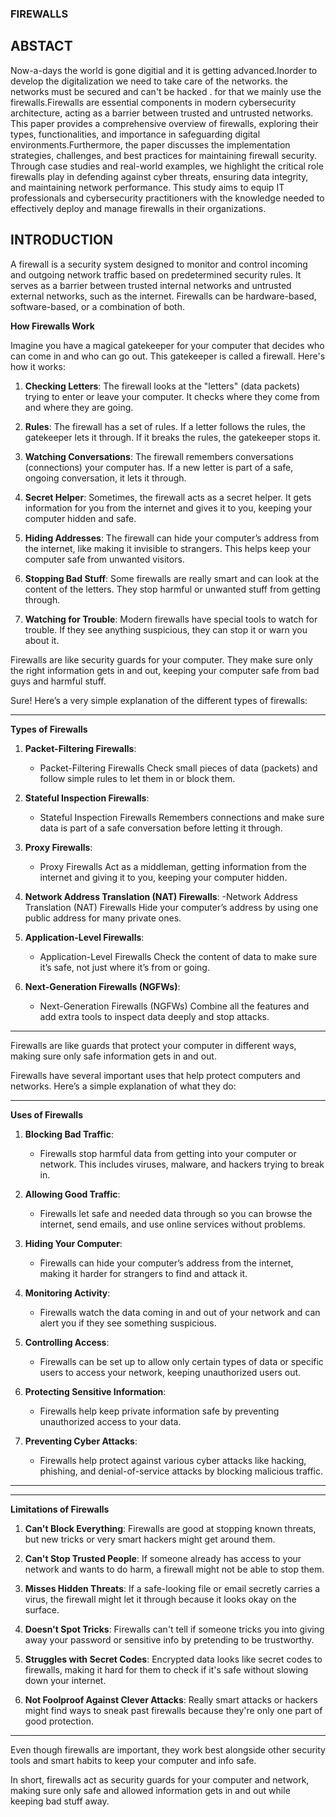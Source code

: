 ### FIREWALLS

## ABSTACT
  Now-a-days the world is gone digitial and it is getting advanced.Inorder to develop the digitalization we need to take care of the networks. the networks must be secured and can't be hacked . for that we mainly use the firewalls.Firewalls are essential components in modern cybersecurity architecture, acting as a barrier between trusted and untrusted networks. This paper provides a comprehensive overview of firewalls, exploring their types, functionalities, and importance in safeguarding digital environments.Furthermore, the paper discusses the implementation strategies, challenges, and best practices for maintaining firewall security. Through case studies and real-world examples, we highlight the critical role firewalls play in defending against cyber threats, ensuring data integrity, and maintaining network performance. This study aims to equip IT professionals and cybersecurity practitioners with the knowledge needed to effectively deploy and manage firewalls in their organizations.

## INTRODUCTION

A firewall is a security system designed to monitor and control incoming and outgoing network traffic based on predetermined security rules. It serves as a barrier between trusted internal networks and untrusted external networks, such as the internet. Firewalls can be hardware-based, software-based, or a combination of both.


**How Firewalls Work**

Imagine you have a magical gatekeeper for your computer that decides who can come in and who can go out. This gatekeeper is called a firewall. Here's how it works:

1. **Checking Letters**: The firewall looks at the "letters" (data packets) trying to enter or leave your computer. It checks where they come from and where they are going.

2. **Rules**: The firewall has a set of rules. If a letter follows the rules, the gatekeeper lets it through. If it breaks the rules, the gatekeeper stops it.

3. **Watching Conversations**: The firewall remembers conversations (connections) your computer has. If a new letter is part of a safe, ongoing conversation, it lets it through.

4. **Secret Helper**: Sometimes, the firewall acts as a secret helper. It gets information for you from the internet and gives it to you, keeping your computer hidden and safe.

5. **Hiding Addresses**: The firewall can hide your computer’s address from the internet, like making it invisible to strangers. This helps keep your computer safe from unwanted visitors.

6. **Stopping Bad Stuff**: Some firewalls are really smart and can look at the content of the letters. They stop harmful or unwanted stuff from getting through.

7. **Watching for Trouble**: Modern firewalls have special tools to watch for trouble. If they see anything suspicious, they can stop it or warn you about it.

Firewalls are like security guards for your computer. They make sure only the right information gets in and out, keeping your computer safe from bad guys and harmful stuff.

Sure! Here’s a very simple explanation of the different types of firewalls:

---

**Types of Firewalls**

1. **Packet-Filtering Firewalls**:
   - Packet-Filtering Firewalls Check small pieces of data (packets) and follow simple rules to let them in or block them.

2. **Stateful Inspection Firewalls**:
   -  Stateful Inspection Firewalls  Remembers connections and make sure data is part of a safe conversation before letting it through.

3. **Proxy Firewalls**:
   -  Proxy Firewalls Act as a middleman, getting information from the internet and giving it to you, keeping your computer hidden.

4. **Network Address Translation (NAT) Firewalls**:
   -Network Address Translation (NAT) Firewalls  Hide your computer’s address by using one public address for many private ones.

5. **Application-Level Firewalls**:
   - Application-Level Firewalls  Check the content of data to make sure it’s safe, not just where it’s from or going.

6. **Next-Generation Firewalls (NGFWs)**:
   -  Next-Generation Firewalls (NGFWs) Combine all the features and add extra tools to inspect data deeply and stop attacks.

---

Firewalls are like guards that protect your computer in different ways, making sure only safe information gets in and out.

Firewalls have several important uses that help protect computers and networks. Here’s a simple explanation of what they do:

---

**Uses of Firewalls**

1. **Blocking Bad Traffic**:
   - Firewalls stop harmful data from getting into your computer or network. This includes viruses, malware, and hackers trying to break in.

2. **Allowing Good Traffic**:
   - Firewalls let safe and needed data through so you can browse the internet, send emails, and use online services without problems.

3. **Hiding Your Computer**:
   - Firewalls can hide your computer’s address from the internet, making it harder for strangers to find and attack it.

4. **Monitoring Activity**:
   - Firewalls watch the data coming in and out of your network and can alert you if they see something suspicious.

5. **Controlling Access**:
   - Firewalls can be set up to allow only certain types of data or specific users to access your network, keeping unauthorized users out.

6. **Protecting Sensitive Information**:
   - Firewalls help keep private information safe by preventing unauthorized access to your data.

7. **Preventing Cyber Attacks**:
   - Firewalls help protect against various cyber attacks like hacking, phishing, and denial-of-service attacks by blocking malicious traffic.

---

---

**Limitations of Firewalls**

1. **Can't Block Everything**: Firewalls are good at stopping known threats, but new tricks or very smart hackers might get around them.

2. **Can't Stop Trusted People**: If someone already has access to your network and wants to do harm, a firewall might not be able to stop them.

3. **Misses Hidden Threats**: If a safe-looking file or email secretly carries a virus, the firewall might let it through because it looks okay on the surface.

4. **Doesn't Spot Tricks**: Firewalls can't tell if someone tricks you into giving away your password or sensitive info by pretending to be trustworthy.

5. **Struggles with Secret Codes**: Encrypted data looks like secret codes to firewalls, making it hard for them to check if it's safe without slowing down your internet.

6. **Not Foolproof Against Clever Attacks**: Really smart attacks or hackers might find ways to sneak past firewalls because they're only one part of good protection.

---

Even though firewalls are important, they work best alongside other security tools and smart habits to keep your computer and info safe.

In short, firewalls act as security guards for your computer and network, making sure only safe and allowed information gets in and out while keeping bad stuff away.
